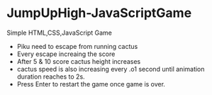 # JumpUpHigh-JavaScriptGame
Simple HTML,CSS,JavaScript Game 

- Piku need to escape from running cactus
- Every escape increaing the score
- After 5 & 10 score cactus height increases
- cactus speed is also increasing every .o1 second until animation duration reaches to 2s.
- Press Enter to restart the game once game is over.
